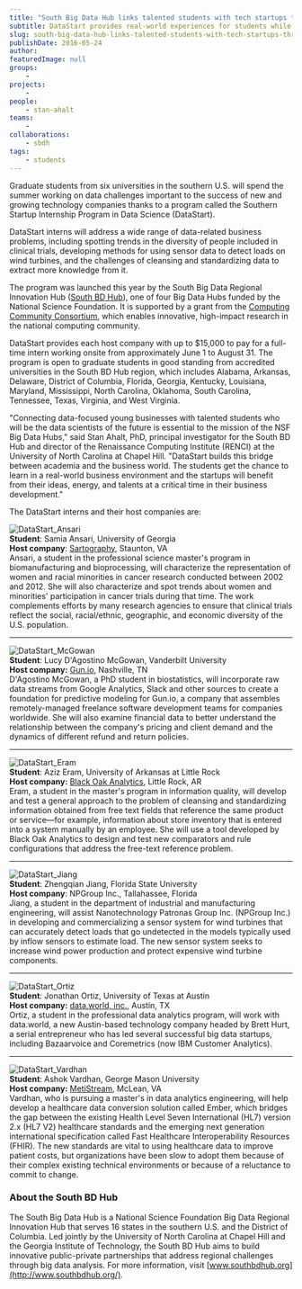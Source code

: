 ```yaml
---
title: "South Big Data Hub links talented students with tech startups through new program"
subtitle: DataStart provides real-world experiences for students while helping entrepreneurial companies
slug: south-big-data-hub-links-talented-students-with-tech-startups-through-new-program
publishDate: 2016-05-24
author: 
featuredImage: null
groups:
    - 
projects:
    - 
people:
    - stan-ahalt 
teams: 
    - 
collaborations:
    - sbdh
tags:
    - students
---
```


Graduate students from six universities in the southern U.S. will spend the summer working on data challenges important to the success of new and growing technology companies thanks to a program called the Southern Startup Internship Program in Data Science (DataStart).

DataStart interns will address a wide range of data-related business problems, including spotting trends in the diversity of people included in clinical trials, developing methods for using sensor data to detect loads on wind turbines, and the challenges of cleansing and standardizing data to extract more knowledge from it.

The program was launched this year by the South Big Data Regional Innovation Hub ([South BD Hub](http://www.southbdhub.org/)), one of four Big Data Hubs funded by the National Science Foundation. It is supported by a grant from the [Computing Community Consortium](http://cra.org/ccc/), which enables innovative, high-impact research in the national computing community.

DataStart provides each host company with up to $15,000 to pay for a full-time intern working onsite from approximately June 1 to August 31. The program is open to graduate students in good standing from accredited universities in the South BD Hub region, which includes Alabama, Arkansas, Delaware, District of Columbia, Florida, Georgia, Kentucky, Louisiana, Maryland, Mississippi, North Carolina, Oklahoma, South Carolina, Tennessee, Texas, Virginia, and West Virginia.

"Connecting data-focused young businesses with talented students who will be the data scientists of the future is essential to the mission of the NSF Big Data Hubs," said Stan Ahalt, PhD, principal investigator for the South BD Hub and director of the Renaissance Computing Institute (RENCI) at the University of North Carolina at Chapel Hill. "DataStart builds this bridge between academia and the business world. The students get the chance to learn in a real-world business environment and the startups will benefit from their ideas, energy, and talents at a critical time in their business development."

The DataStart interns and their host companies are:

![DataStart_Ansari](https://renci.org/wp-content/uploads/2016/05/DataStart_Ansari.jpg)  
**Student**: Samia Ansari, University of Georgia  
**Host company**: [Sartography](http://sartography.com/), Staunton, VA  
Ansari, a student in the professional science master's program in biomanufacturing and bioprocessing, will characterize the representation of women and racial minorities in cancer research conducted between 2002 and 2012. She will also characterize and spot trends about women and minorities' participation in cancer trials during that time. The work complements efforts by many research agencies to ensure that clinical trials reflect the social, racial/ethnic, geographic, and economic diversity of the U.S. population.
___

![DataStart_McGowan](https://renci.org/wp-content/uploads/2016/05/DataStart_McGowan-1024x966.png)  
**Student**: Lucy D'Agostino McGowan, Vanderbilt University  
**Host company:** [Gun.io](https://gun.io/), Nashville, TN  
D'Agostino McGowan, a PhD student in biostatistics, will incorporate raw data streams from Google Analytics, Slack and other sources to create a foundation for predictive modeling for Gun.io, a company that assembles remotely-managed freelance software development teams for companies worldwide. She will also examine financial data to better understand the relationship between the company's pricing and client demand and the dynamics of different refund and return policies.
___

![DataStart_Eram](https://renci.org/wp-content/uploads/2016/05/DataStart_Eram-300x266.jpg)  
**Student**: Aziz Eram, University of Arkansas at Little Rock  
**Host company:** [Black Oak Analytics](http://blackoakanalytics.com/), Little Rock, AR  
Eram, a student in the master's program in information quality, will develop and test a general approach to the problem of cleansing and standardizing information obtained from free text fields that reference the same product or service—for example, information about store inventory that is entered into a system manually by an employee. She will use a tool developed by Black Oak Analytics to design and test new comparators and rule configurations that address the free-text reference problem.
___

![DataStart_Jiang](https://renci.org/wp-content/uploads/2016/05/DataStart_Jiang-300x275.jpg)  
**Student**: Zhengqian Jiang, Florida State University  
**Host company**: NPGroup Inc., Tallahassee, Florida  
Jiang, a student in the department of industrial and manufacturing engineering, will assist Nanotechnology Patronas Group Inc. (NPGroup Inc.) in developing and commercializing a sensor system for wind turbines that can accurately detect loads that go undetected in the models typically used by inflow sensors to estimate load. The new sensor system seeks to increase wind power production and protect expensive wind turbine components.
___

![DataStart_Ortiz](https://renci.org/wp-content/uploads/2016/05/DataStart_Ortiz-300x200.jpg)  
**Student**: Jonathan Ortiz, University of Texas at Austin  
**Host company:** [data.world, inc.](http://data.world/), Austin, TX  
Ortiz, a student in the professional data analytics program, will work with data.world, a new Austin-based technology company headed by Brett Hurt, a serial entrepreneur who has led several successful big data startups, including Bazaarvoice and Coremetrics (now IBM Customer Analytics).
___

![DataStart_Vardhan](https://renci.org/wp-content/uploads/2016/05/DataStart_Vardhan-300x285.jpg)  
**Student**: Ashok Vardhan, George Mason University  
**Host company:** [MetiStream](http://www.metistream.com/), McLean, VA  
Vardhan, who is pursuing a master's in data analytics engineering, will help develop a healthcare data conversion solution called Ember, which bridges the gap between the existing Health Level Seven International (HL7) version 2.x (HL7 V2) healthcare standards and the emerging next generation international specification called Fast Healthcare Interoperability Resources (FHIR). The new standards are vital to using healthcare data to improve patient costs, but organizations have been slow to adopt them because of their complex existing technical environments or because of a reluctance to commit to change.


### About the South BD Hub
The South Big Data Hub is a National Science Foundation Big Data Regional Innovation Hub that serves 16 states in the southern U.S. and the District of Columbia. Led jointly by the University of North Carolina at Chapel Hill and the Georgia Institute of Technology, the South BD Hub aims to build innovative public-private partnerships that address regional challenges through big data analysis. For more information, visit [www.southbdhub.org](http://www.southbdhub.org/).
